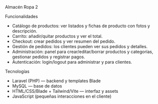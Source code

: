﻿Almacén Ropa 2

Funcionalidades

- Catálogo de productos: ver listados y fichas de producto con fotos y descripción.
- Carrito: añadir/quitar productos y ver el total.
- Checkout: crear pedidos y ver resumen del pedido.
- Gestión de pedidos: los clientes pueden ver sus pedidos y detalles.
- Administración: panel para crear/editar/borrar productos y categorías, gestionar pedidos y registrar pagos.
- Autenticación: login/logout para administrar y para clientes.

Tecnologías

- Laravel (PHP) — backend y templates Blade
- MySQL — base de datos
- HTML/CSS/Blade + Tailwind/Vite — interfaz y assets
- JavaScript (pequeñas interacciones en el cliente)

